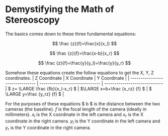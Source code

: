 # Demystifying the Math of Stereoscopy

The basics comes down to these three fundamental equations:

$$ \frac {z}{f}=\frac{x}{x_l} $$

$$ \frac {z}{f}=\frac{x-b}{x_r} $$

$$ \frac {z}{f}=\frac{y}{y_l}=\frac{y}{y_r} $$


Somehow these equations create the follow equations to get the X, Y, Z coordinates.
|           Z Coordinate          |         X Coordinate           |          Y Coordinate         |
| ------------------------------- | ------------------------------ | ----------------------------- |
$ z= \LARGE \frac {fb}{x_l-x_r} $ | $\LARGE x=b+\frac {x_rz} {f} $ | $ \LARGE y=\frac {y_rz} {f} $ |

For the purposes of these equations $ b $ is the distance between the two cameras (the baseline). $f$ is the focal length of the camera (ideally in millimeters). $x_l$ is the X coordinate in the left camera and $x_r$ is the X coordinate in the right camera. $y_l$ is the Y coordinate in the left camera and $y_r$ is the Y coordinate in the right camera. 